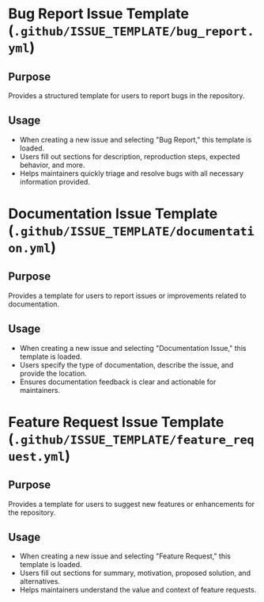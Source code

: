 # Bug Report Issue Template (`.github/ISSUE_TEMPLATE/bug_report.yml`)

## Purpose

Provides a structured template for users to report bugs in the repository.

## Usage

- When creating a new issue and selecting "Bug Report," this template is loaded.
- Users fill out sections for description, reproduction steps, expected behavior, and more.
- Helps maintainers quickly triage and resolve bugs with all necessary information provided.

# Documentation Issue Template (`.github/ISSUE_TEMPLATE/documentation.yml`)

## Purpose

Provides a template for users to report issues or improvements related to documentation.

## Usage

- When creating a new issue and selecting "Documentation Issue," this template is loaded.
- Users specify the type of documentation, describe the issue, and provide the location.
- Ensures documentation feedback is clear and actionable for maintainers.

# Feature Request Issue Template (`.github/ISSUE_TEMPLATE/feature_request.yml`)

## Purpose

Provides a template for users to suggest new features or enhancements for the repository.

## Usage

- When creating a new issue and selecting "Feature Request," this template is loaded.
- Users fill out sections for summary, motivation, proposed solution, and alternatives.
- Helps maintainers understand the value and context of feature requests.
